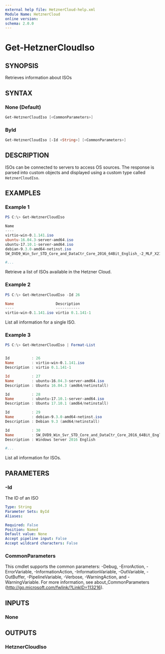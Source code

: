 ```yaml
---
external help file: HetznerCloud-help.xml
Module Name: HetznerCloud
online version:
schema: 2.0.0
---
```

# Get-HetznerCloudIso

## SYNOPSIS

Retrieves information about ISOs

## SYNTAX

### None (Default)

```powershell
Get-HetznerCloudIso [<CommonParameters>]
```

### ById

```powershell
Get-HetznerCloudIso [-Id <String>] [<CommonParameters>]
```

## DESCRIPTION

ISOs can be connected to servers to access OS sources. The response is parsed into custom objects and displayed using a custom type called `HetznerCloudIso`.

## EXAMPLES

### Example 1

```powershell
PS C:\> Get-HetznerCloudIso

Name                                                                                Description
----                                                                                -----------
virtio-win-0.1.141.iso                                                              virtio 0.1.141-1
ubuntu-16.04.3-server-amd64.iso                                                     Ubuntu 16.04.3 (amd64/netinstall)
ubuntu-17.10.1-server-amd64.iso                                                     Ubuntu 17.10.1 (amd64/netinstall)
debian-9.3.0-amd64-netinst.iso                                                      Debian 9.3 (amd64/netinstall)
SW_DVD9_Win_Svr_STD_Core_and_DataCtr_Core_2016_64Bit_English_-2_MLF_X21-22843.iso   Windows Server 2016 English

#...
```

Retrieve a list of ISOs available in the Hetzner Cloud.

### Example 2

```powershell
PS C:\> Get-HetznerCloudIso -Id 26

Name                   Description
----                   -----------
virtio-win-0.1.141.iso virtio 0.1.141-1
```

List all information for a single ISO.

### Example 3

```powershell
PS C:\> Get-HetznerCloudIso | Format-List


Id          : 26
Name        : virtio-win-0.1.141.iso
Description : virtio 0.1.141-1

Id          : 27
Name        : ubuntu-16.04.3-server-amd64.iso
Description : Ubuntu 16.04.3 (amd64/netinstall)

Id          : 28
Name        : ubuntu-17.10.1-server-amd64.iso
Description : Ubuntu 17.10.1 (amd64/netinstall)

Id          : 29
Name        : debian-9.3.0-amd64-netinst.iso
Description : Debian 9.3 (amd64/netinstall)

Id          : 30
Name        : SW_DVD9_Win_Svr_STD_Core_and_DataCtr_Core_2016_64Bit_English_-2_MLF_X21-22843.iso
Description : Windows Server 2016 English

#...
```

List all information for ISOs.

## PARAMETERS

### -Id

The ID of an ISO

```yaml
Type: String
Parameter Sets: ById
Aliases:

Required: False
Position: Named
Default value: None
Accept pipeline input: False
Accept wildcard characters: False
```

### CommonParameters

This cmdlet supports the common parameters: -Debug, -ErrorAction, -ErrorVariable, -InformationAction, -InformationVariable, -OutVariable, -OutBuffer, -PipelineVariable, -Verbose, -WarningAction, and -WarningVariable.
For more information, see about_CommonParameters (http://go.microsoft.com/fwlink/?LinkID=113216).

## INPUTS

### None

## OUTPUTS

### HetznerCloudIso
